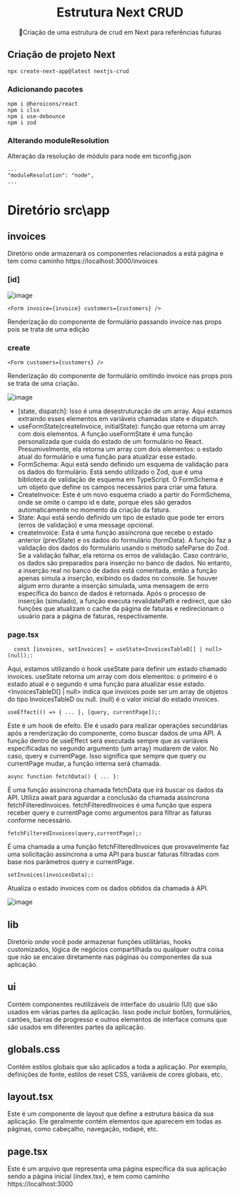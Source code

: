 
<H1 align="center">Estrutura Next CRUD </H1>
<p align="center">🚀Criação de uma estrutura de crud em Next para referências futuras</p>


## Criação de projeto Next

```
npx create-next-app@latest nextjs-crud
```

### Adicionando pacotes 

```
npm i @heroicons/react
npm i clsx
npm i use-debounce
npm i zod
```

### Alterando moduleResolution

Alteração da resolução de módulo para node em tsconfig.json

```
...
"moduleResolution": "node",
...
```


# Diretório src\app

## invoices
  Diretório onde armazenará os componentes relacionados a está página e tem como caminho https://localhost:3000/invoices

  ### [id]

![image](https://github.com/lucasmargui/React_Estrutura_CRUD/assets/157809964/caabb467-8bae-496c-ae8a-e8aef01f9cfb)
```
<Form invoice={invoice} customers={customers} />
```
Renderização do componente de formulário passando invoice nas props pois se trata de uma edição



 

  
  ### create

```
<Form customers={customers} />
```
Renderização do componente de formulário omitindo invoice nas props pois se trata de uma criação.


![image](https://github.com/lucasmargui/React_Estrutura_CRUD/assets/157809964/46efbd05-4f72-4585-89b5-9d2a71729f7b)

 - [state, dispatch]: Isso é uma desestruturação de um array. Aqui estamos extraindo esses elementos em variáveis chamadas state e dispatch.
 - useFormState(createInvoice, initialState): função que retorna um array com dois elementos. A função useFormState é uma função personalizada que cuida do estado de um formulário no React. Presumivelmente, ela retorna um array com dois elementos: o estado atual do formulário e uma função para atualizar esse estado.
 - FormSchema: Aqui está sendo definido um esquema de validação para os dados do formulário. Está sendo utilizado o Zod, que é uma biblioteca de validação de esquema em TypeScript. O FormSchema é um objeto que define os campos necessários para criar uma fatura.
 - CreateInvoice: Este é um novo esquema criado a partir do FormSchema, onde se omite o campo id e date, porque eles são gerados automaticamente no momento da criação da fatura.
 - State: Aqui está sendo definido um tipo de estado que pode ter errors (erros de validação) e uma message opcional.
 - createInvoice: Esta é uma função assíncrona que recebe o estado anterior (prevState) e os dados do formulário (formData). A função faz a validação dos dados do formulário usando o método safeParse do Zod. Se a validação falhar, ela retorna os erros de validação. Caso contrário, os dados são preparados para inserção no banco de dados. No entanto, a inserção real no banco de dados está comentada, então a função apenas simula a inserção, exibindo os dados no console. Se houver algum erro durante a inserção simulada, uma mensagem de erro específica do banco de dados é retornada. Após o processo de inserção (simulado), a função executa revalidatePath e redirect, que são funções que atualizam o cache da página de faturas e redirecionam o usuário para a página de faturas, respectivamente.
   




  
  ### page.tsx
  
```
  const [invoices, setInvoices] = useState<InvoicesTableD[] | null>(null);:
```

Aqui, estamos utilizando o hook useState para definir um estado chamado invoices.
useState retorna um array com dois elementos: o primeiro é o estado atual e o segundo é uma função para atualizar esse estado.
<InvoicesTableD[] | null> indica que invoices pode ser um array de objetos do tipo InvoicesTableD ou null.
(null) é o valor inicial do estado invoices.

```
useEffect(() => { ... }, [query, currentPage]);:
```

Este é um hook de efeito. Ele é usado para realizar operações secundárias após a renderização do componente, como buscar dados de uma API.
A função dentro de useEffect será executada sempre que as variáveis especificadas no segundo argumento (um array) mudarem de valor. No caso, query e currentPage.
Isso significa que sempre que query ou currentPage mudar, a função interna será chamada.

```
async function fetchData() { ... }:
```

É uma função assíncrona chamada fetchData que irá buscar os dados da API.
Utiliza await para aguardar a conclusão da chamada assíncrona fetchFilteredInvoices.
fetchFilteredInvoices é uma função que espera receber query e currentPage como argumentos para filtrar as faturas conforme necessário.

```
fetchFilteredInvoices(query,currentPage);:
```
É uma chamada a uma função fetchFilteredInvoices que provavelmente faz uma solicitação assíncrona a uma API para buscar faturas filtradas com base nos parâmetros query e currentPage.

```
setInvoices(invoicesData);:
```

Atualiza o estado invoices com os dados obtidos da chamada à API.
  
![image](https://github.com/lucasmargui/React_Estrutura_CRUD/assets/157809964/f88b15c0-39d8-4431-baa2-a0214c2bb159)

  


   
## lib
  Diretório onde você pode armazenar funções utilitárias, hooks customizados, lógica de negócios compartilhada ou qualquer outra coisa que não se encaixe  diretamente nas páginas ou componentes da sua aplicação.


## ui
  Contém componentes reutilizáveis de interface do usuário (UI) que são usados em várias partes da aplicação. Isso pode incluir botões, formulários, cartões, barras de progresso e outros elementos de interface comuns que são usados em diferentes partes da aplicação.
  
## globals.css
  Contém estilos globais que são aplicados a toda a aplicação. Por exemplo, definições de fonte, estilos de reset CSS, variáveis de cores globais, etc.

## layout.tsx
   Este é um componente de layout que define a estrutura básica da sua aplicação. Ele geralmente contém elementos que aparecem em todas as páginas, como cabeçalho, navegação, rodapé, etc. 

## page.tsx
Este é um arquivo que representa uma página específica da sua aplicação sendo a página inicial (index.tsx), e tem como caminho https://localhost:3000


